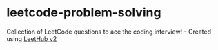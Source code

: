 # leetcode-problem-solving
Collection of LeetCode questions to ace the coding interview! - Created using [LeetHub v2](https://github.com/arunbhardwaj/LeetHub-2.0)
